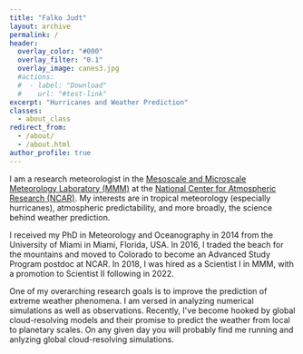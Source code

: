 ```yaml
---
title: "Falko Judt" 
layout: archive
permalink: /
header:
  overlay_color: "#000"
  overlay_filter: "0.1"
  overlay_image: canes3.jpg
  #actions:
  #  - label: "Download"
  #    url: "#test-link"
excerpt: "Hurricanes and Weather Prediction"
classes:
  - about_class
redirect_from: 
  - /about/
  - /about.html
author_profile: true
---
```


<style>.page__hero--overlay {min-height:calc(100vw * 0.2)}</style>

I am a research meteorologist in the [Mesoscale and Microscale Meteorology Laboratory (MMM)](https://www.mmm.ucar.edu) at the [National Center for Atmospheric Research (NCAR)](https://ncar.ucar.edu). My interests are in tropical meteorology (especially hurricanes), atmospheric predictability, and more broadly, the science behind weather prediction.

I received my PhD in Meteorology and Oceanography in 2014 from the University of Miami in Miami, Florida, USA. In 2016, I traded the beach for the mountains and moved to Colorado to become an Advanced Study Program postdoc at NCAR. In 2018, I was hired as a Scientist I in MMM, with a promotion to Scientist II following in 2022.

One of my overarching research goals is to improve the prediction of extreme weather phenomena. I am versed in analyzing numerical simulations as well as observations. Recently, I've become hooked by global cloud-resolving models and their promise to predict the weather from local to planetary scales. On any given day you will probably find me running and anlyzing global cloud-resolving simulations.

